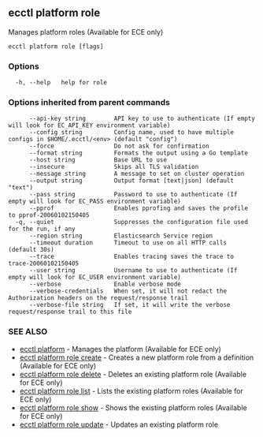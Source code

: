 ## ecctl platform role

Manages platform roles (Available for ECE only)

```
ecctl platform role [flags]
```

### Options

```
  -h, --help   help for role
```

### Options inherited from parent commands

```
      --api-key string        API key to use to authenticate (If empty will look for EC_API_KEY environment variable)
      --config string         Config name, used to have multiple configs in $HOME/.ecctl/<env> (default "config")
      --force                 Do not ask for confirmation
      --format string         Formats the output using a Go template
      --host string           Base URL to use
      --insecure              Skips all TLS validation
      --message string        A message to set on cluster operation
      --output string         Output format [text|json] (default "text")
      --pass string           Password to use to authenticate (If empty will look for EC_PASS environment variable)
      --pprof                 Enables pprofing and saves the profile to pprof-20060102150405
  -q, --quiet                 Suppresses the configuration file used for the run, if any
      --region string         Elasticsearch Service region
      --timeout duration      Timeout to use on all HTTP calls (default 30s)
      --trace                 Enables tracing saves the trace to trace-20060102150405
      --user string           Username to use to authenticate (If empty will look for EC_USER environment variable)
      --verbose               Enable verbose mode
      --verbose-credentials   When set, it will not redact the Authorization headers on the request/response trail
      --verbose-file string   If set, it will write the verbose request/response trail to this file
```

### SEE ALSO

* [ecctl platform](ecctl_platform.md)	 - Manages the platform (Available for ECE only)
* [ecctl platform role create](ecctl_platform_role_create.md)	 - Creates a new platform role from a definition (Available for ECE only)
* [ecctl platform role delete](ecctl_platform_role_delete.md)	 - Deletes an existing platform role (Available for ECE only)
* [ecctl platform role list](ecctl_platform_role_list.md)	 - Lists the existing platform roles (Available for ECE only)
* [ecctl platform role show](ecctl_platform_role_show.md)	 - Shows the existing platform roles (Available for ECE only)
* [ecctl platform role update](ecctl_platform_role_update.md)	 - Updates an existing platform role

